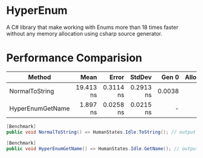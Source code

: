 # HyperEnum
A C# library that make working with Enums more than 18 times faster without any memory allocation using csharp source generator. 

# Performance Comparision

|           Method |      Mean |     Error |    StdDev |  Gen 0 | Allocated |
|----------------- |----------:|----------:|----------:|-------:|----------:|
|   NormalToString | 19.413 ns | 0.3114 ns | 0.2913 ns | 0.0038 |      24 B |
| HyperEnumGetName |  1.897 ns | 0.0258 ns | 0.0215 ns |      - |         - |

```c#
[Benchmark]
public void NormalToString() => HumanStates.Idle.ToString(); // output = "Idle"

[Benchmark]
public void HyperEnumGetName() => HumanStates.Idle.GetName(); // output = "Idle"
```



